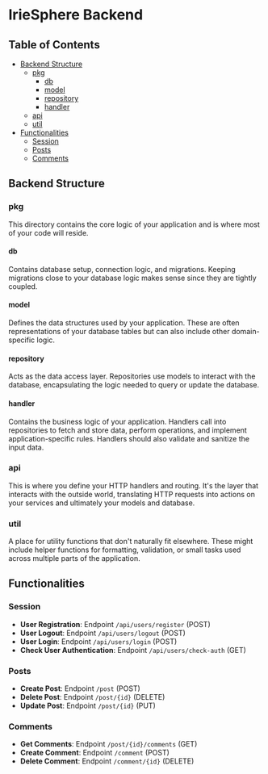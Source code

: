 # IrieSphere Backend

## Table of Contents

- [Backend Structure](#backend-structure)
  - [pkg](#pkg)
    - [db](#db)
    - [model](#model)
    - [repository](#repository)
    - [handler](#handler)
  - [api](#api)
  - [util](#util)
- [Functionalities](#functionalities)
  - [Session](#session)
  - [Posts](#posts)
  - [Comments](#comments)

## Backend Structure

### pkg

This directory contains the core logic of your application and is where most of your code will reside.

#### db

Contains database setup, connection logic, and migrations. Keeping migrations close to your database logic makes sense since they are tightly coupled.

#### model

Defines the data structures used by your application. These are often representations of your database tables but can also include other domain-specific logic.

#### repository

Acts as the data access layer. Repositories use models to interact with the database, encapsulating the logic needed to query or update the database.

#### handler

Contains the business logic of your application. Handlers call into repositories to fetch and store data, perform operations, and implement application-specific rules. Handlers should also validate and sanitize the input data.

### api

This is where you define your HTTP handlers and routing. It's the layer that interacts with the outside world, translating HTTP requests into actions on your services and ultimately your models and database.

### util

A place for utility functions that don't naturally fit elsewhere. These might include helper functions for formatting, validation, or small tasks used across multiple parts of the application.

## Functionalities

### Session

- **User Registration**: Endpoint `/api/users/register` (POST)
- **User Logout**: Endpoint `/api/users/logout` (POST)
- **User Login**: Endpoint `/api/users/login` (POST)
- **Check User Authentication**: Endpoint `/api/users/check-auth` (GET)

### Posts

- **Create Post**: Endpoint `/post` (POST)
- **Delete Post**: Endpoint `/post/{id}` (DELETE)
- **Update Post**: Endpoint `/post/{id}` (PUT)

### Comments

- **Get Comments**: Endpoint `/post/{id}/comments` (GET)
- **Create Comment**: Endpoint `/comment` (POST)
- **Delete Comment**: Endpoint `/comment/{id}` (DELETE)
